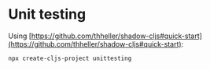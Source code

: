 # Unit testing

Using [https://github.com/thheller/shadow-cljs#quick-start](https://github.com/thheller/shadow-cljs#quick-start):
```console
npx create-cljs-project unittesting
```
